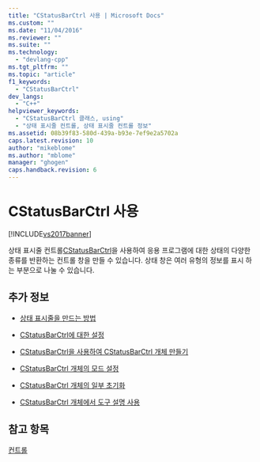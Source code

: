 ```yaml
---
title: "CStatusBarCtrl 사용 | Microsoft Docs"
ms.custom: ""
ms.date: "11/04/2016"
ms.reviewer: ""
ms.suite: ""
ms.technology: 
  - "devlang-cpp"
ms.tgt_pltfrm: ""
ms.topic: "article"
f1_keywords: 
  - "CStatusBarCtrl"
dev_langs: 
  - "C++"
helpviewer_keywords: 
  - "CStatusBarCtrl 클래스, using"
  - "상태 표시줄 컨트롤, 상태 표시줄 컨트롤 정보"
ms.assetid: 08b39f83-580d-439a-b93e-7ef9e2a5702a
caps.latest.revision: 10
author: "mikeblome"
ms.author: "mblome"
manager: "ghogen"
caps.handback.revision: 6
---
```

# CStatusBarCtrl 사용
[!INCLUDE[vs2017banner](../assembler/inline/includes/vs2017banner.md)]

상태 표시줄 컨트롤[CStatusBarCtrl](../mfc/reference/cstatusbarctrl-class.md)을 사용하여 응용 프로그램에 대한 상태의 다양한 종류를 반환하는 컨트롤 창을 만들 수 있습니다.  상태 창은 여러 유형의 정보를 표시 하는 부분으로 나눌 수 있습니다.  
  
## 추가 정보  
  
-   [상태 표시줄을 만드는 방법](../mfc/methods-of-creating-a-status-bar.md)  
  
-   [CStatusBarCtrl에 대한 설정](../mfc/settings-for-the-cstatusbarctrl.md)  
  
-   [CStatusBarCtrl을 사용하여 CStatusBarCtrl 개체 만들기](../mfc/using-cstatusbarctrl-to-create-a-cstatusbarctrl-object.md)  
  
-   [CStatusBarCtrl 개체의 모드 설정](../mfc/setting-the-mode-of-a-cstatusbarctrl-object.md)  
  
-   [CStatusBarCtrl 개체의 일부 초기화](../mfc/initializing-the-parts-of-a-cstatusbarctrl-object.md)  
  
-   [CStatusBarCtrl 개체에서 도구 설명 사용](../mfc/using-tooltips-in-a-cstatusbarctrl-object.md)  
  
## 참고 항목  
 [컨트롤](../mfc/controls-mfc.md)